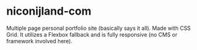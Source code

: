 # niconijland-com
Multiple page personal portfolio site (basically says it all). Made with CSS Grid. It utilizes a Flexbox fallback and is fully responsive (no CMS or framework involved here).
